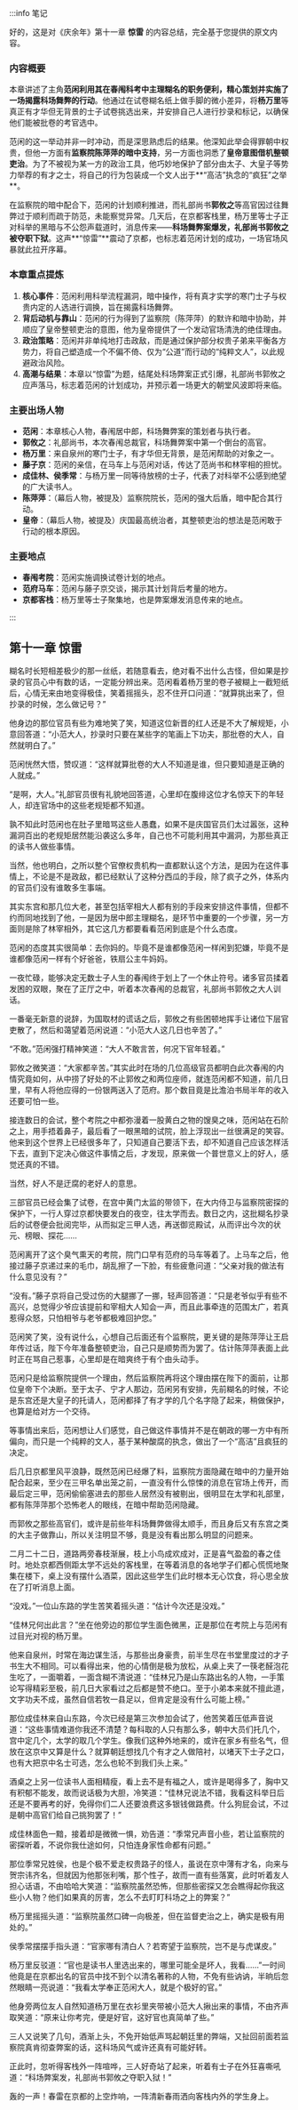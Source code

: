 :::info 笔记

好的，这是对《庆余年》第十一章 **惊雷** 的内容总结，完全基于您提供的原文内容。

### 内容概要

本章讲述了主角**范闲利用其在春闱科考中主理糊名的职务便利，精心策划并实施了一场揭露科场舞弊的行动**。他通过在试卷糊名纸上做手脚的微小差异，将**杨万里**等真正有才华但无背景的士子试卷挑选出来，并安排自己人进行抄录和标记，以确保他们能被批卷的考官选中。

范闲的这一举动并非一时冲动，而是深思熟虑后的结果。他深知此举会得罪朝中权贵，但他一方面有**监察院陈萍萍的暗中支持**，另一方面也洞悉了**皇帝意图借机整顿吏治**。为了不被视为某一方的政治工具，他巧妙地保护了部分由太子、大皇子等势力举荐的有才之士，将自己的行为包装成一个文人出于**“高洁”执念的“疯狂”之举**。

在监察院的暗中配合下，范闲的计划顺利推进，而礼部尚书**郭攸之**等高官因过往舞弊过于顺利而疏于防范，未能察觉异常。几天后，在京都客栈里，杨万里等士子正对科举的黑暗与不公怨声载道时，消息传来——**科场舞弊案爆发，礼部尚书郭攸之被夺职下狱**。这声**“惊雷”**震动了京都，也标志着范闲计划的成功，一场官场风暴就此拉开序幕。

### 本章重点提炼

1.  **核心事件**：范闲利用科举流程漏洞，暗中操作，将有真才实学的寒门士子与权贵内定的人选进行调换，旨在揭露科场舞弊。
2.  **背后动机与靠山**：范闲的行为得到了监察院（陈萍萍）的默许和暗中协助，并顺应了皇帝整顿吏治的意图，他为皇帝提供了一个发动官场清洗的绝佳理由。
3.  **政治策略**：范闲并非单纯地打击政敌，而是通过保护部分权贵子弟来平衡各方势力，将自己塑造成一个不偏不倚、仅为“公道”而行动的“纯粹文人”，以此规避政治风险。
4.  **高潮与结果**：本章以“惊雷”为题，结尾处科场弊案正式引爆，礼部尚书郭攸之应声落马，标志着范闲的计划成功，并预示着一场更大的朝堂风波即将来临。

### 主要出场人物

*   **范闲**：本章核心人物，春闱居中郎，科场舞弊案的策划者与执行者。
*   **郭攸之**：礼部尚书，本次春闱总裁官，科场舞弊案中第一个倒台的高官。
*   **杨万里**：来自泉州的寒门士子，有才华但无背景，是范闲帮助的对象之一。
*   **藤子京**：范闲的亲信，在马车上与范闲对话，传达了范尚书和林宰相的担忧。
*   **成佳林、侯季常**：与杨万里一同等待放榜的士子，代表了对科举不公感到绝望的广大读书人。
*   **陈萍萍**：（幕后人物，被提及）监察院院长，范闲的强大后盾，暗中配合其行动。
*   **皇帝**：（幕后人物，被提及）庆国最高统治者，其整顿吏治的想法是范闲敢于行动的根本原因。

### 主要地点

*   **春闱考院**：范闲实施调换试卷计划的地点。
*   **范府马车**：范闲与藤子京交谈，揭示其计划背后考量的地方。
*   **京都客栈**：杨万里等士子聚集地，也是弊案爆发消息传来的地点。

:::

## 第十一章 **惊雷**

糊名时长短相差极少的那一丝纸，若随意看去，绝对看不出什么古怪，但如果是抄录的官员心中有数的话，一定能分辨出来。范闲看着杨万里的卷子被糊上一截短纸后，心情无来由地变得极佳，笑着摇摇头，忍不住开口问道：“就算挑出来了，但抄录的时候，怎么做记号？”

他身边的那位官员有些为难地笑了笑，知道这位新晋的红人还是不大了解规矩，小意回答道：“小范大人，抄录时只要在某些字的笔画上下功夫，那批卷的大人，自然就明白了。”

范闲恍然大悟，赞叹道：“这样就算批卷的大人不知道是谁，但只要知道是正确的人就成。”

“是啊，大人。”礼部官员很有礼貌地回答道，心里却在腹绯这位才名惊天下的年轻人，却连官场中的这些老规矩都不知道。

孰不知此时范闲也在肚子里暗骂这些人愚蠢，如果不是庆国官员们太过嚣张，这种漏洞百出的老规矩居然能沿袭这么多年，自己也不可能利用其中漏洞，为那些真正的读书人做些事情。

当然，他也明白，之所以整个官僚权贵机构一直都默认这个方法，是因为在这件事情上，不论是不是政敌，都已经默认了这种分西瓜的手段，除了疯子之外，体系内的官员们没有谁敢多生事端。

其实东宫和那几位大老，甚至包括宰相大人都有别的手段来安排这件事情，但都不约而同地找到了他，一是因为居中郎主理糊名，是环节中重要的一个步骤，另一方面则是除了林宰相外，其它这几方都要看看范闲到底是个什么态度。

范闲的态度其实很简单：去你妈的。毕竟不是谁都像范闲一样闲到犯嫌，毕竟不是谁都像范闲一样有个好爸爸，铁扇公主牛妈妈。

一夜忙碌，能够决定无数士子人生的春闱终于划上了一个休止符号。诸多官员揉着发困的双眼，聚在了正厅之中，听着本次春闱的总裁官，礼部尚书郭攸之大人训话。

一番毫无新意的说辞，为国取材的谎话之后，郭攸之有些困顿地挥手让诸位下层官吏散了，然后和蔼望着范闲说道：“小范大人这几日也辛苦了。”

“不敢。”范闲强打精神笑道：“大人不敢言苦，何况下官年轻着。”

郭攸之微笑道：“大家都辛苦。”其实此时在场的几位高级官员都明白此次春闱的内情究竟如何，从中捞了好处的不止郭攸之和两位座师，就连范闲都不知道，前几日里，早有人将他应得的一份银两送入了范府。那个数目竟是比澹泊书局半年的收入还要可怕一些。

接连数日的会试，整个考院之中都弥漫着一股黄白之物的馊臭之味，范闲站在石阶之上，用手捂着鼻子，最后看了一眼黑暗的试院，脸上浮现出一丝很满足的笑容。他来到这个世界上已经很多年了，只知道自己要活下去，却不知道自己应该怎样活下去，直到下定决心做这件事情之后，才发现，原来做一个普世意义上的好人，感觉还真的不错。

当然，好人不是迂腐的老好人的意思。

三部官员已经会集了试卷，在宫中黄门太监的带领下，在大内侍卫与监察院密探的保护下，一行人穿过京都快要发白的夜空，往太学而去。数日之内，这批糊名抄录后的试卷便会批阅完毕，从而拟定三甲人选，再送御览殿试，从而评出今次的状元、榜眼、探花……

范闲离开了这个臭气熏天的考院，院门口早有范府的马车等着了。上马车之后，他接过藤子京递过来的毛巾，胡乱擦了一下脸，有些疲惫问道：“父亲对我的做法有什么意见没有？”

“没有。”藤子京将自己受过伤的大腿挪了一挪，轻声回答道：“只是老爷似乎有些不高兴，总觉得少爷应该提前和宰相大人知会一声，而且此事牵连的范围太广，若真惹得众怒，只怕相爷与老爷都极难回护您。”

范闲笑了笑，没有说什么，心想自己后面还有个监察院，更关键的是陈萍萍让王启年传过话，陛下今年准备整顿吏治，自己只是顺势而为罢了。估计陈萍萍表面上此时正在骂自己惹事，心里却是在暗爽终于有个由头动手。

范闲只是给监察院提供一个理由，然后监察院再将这个理由摆在陛下的面前，让那位皇帝下个决断。至于太子、宁才人那边，范闲另有安排，先前糊名的时候，不论是东宫还是大皇子的托请人，范闲都择了有才学的几个名字隐了起来，稍做保护，也算是给对方一个交待。

等事情出来后，范闲想让人们感觉，自己做这件事情并不是在朝政的哪一方中有所偏向，而只是一个纯粹的文人，基于某种酸腐的执念，做出了一个“高洁”且疯狂的决定。

后几日京都里风平浪静，既然范闲已经爆了料，监察院方面隐藏在暗中的力量开始配合起来，至少在三甲名单出笼之前，一直没有什么惊悚的消息在官场上传开，而最后定三甲，范闲偷偷塞进去的那些人居然没有被剔出，很明显在太学和礼部里，都有陈萍萍那个恐怖老人的眼线，在暗中帮助范闲隐藏。

而郭攸之那些高官们，或许是前些年科场舞弊做得太顺手，而且身后又有东宫之类的大主子做靠山，所以关注明显不够，竟是没有看出那么明显的问题来。

二月二十二日，道路两旁春枝渐展，枝上小鸟成欢成对，正是喜气盈盈的春之佳时。地处京都西侧距太学不远处的客栈里，在等着消息的各地学子们都心慌慌地聚集在楼下，桌上没有摆什么酒菜，因此这些学生们此时根本无心饮食，将心思全放在了打听消息上面。

“没戏。”一位山东路的学生苦笑着摇头道：“估计今次还是没戏。”

“佳林兄何出此言？”坐在他旁边的那位学生面色微黑，正是那位在考院上与范闲有过目光对视的杨万里。

他来自泉州，时常在海边谋生活，与那些出身豪贵，前半生尽在书堂里度过的才子书生大不相同。可以看得出来，他的心情倒是极为放松，从桌上夹了一筷老醛泡花生吃了，一面嚼着，一面含糊不清说道：“佳林兄乃是山东路出名的人物，一手策论写得精彩至极，前几日大家看过之后都是赞不绝口。至于小弟本来就不擅此道，文字功夫不成，虽然自信若牧一县足以，但肯定是没有什么可能上榜。”

那位成佳林来自山东路，今次已经是第三次参加会试了，他苦笑着压低声音说道：“这些事情难道你我还不清楚？每科取的人只有那么多，朝中大员们托几个，宫中定几个，太学的取几个学生。像我们这种外地来的，或许在家乡有些名气，但放在这京中又算是什么？就算朝廷想找几个有才之人做陪衬，以堵天下士子之口，也有大把京中名士可选，怎么也轮不到我们头上来。”

酒桌之上另一位读书人面相精瘦，看上去不是有福之人，或许是喝得多了，胸中又有积郁不能发，故而说话极为大胆，冷笑道：“佳林兄说法不错，我看这科举日后还是不要再考的好，免得你们二人还要浪费这多银钱做路费。什么狗屁会试，不过是朝中高官们给自己挑狗罢了！”

成佳林面色一黯，接着却是微微一惧，劝告道：“季常兄声音小些，若让监察院的密探听着，不说你我仕途如何，只怕连身家性命都有问题。”

那位季常兄姓侯，也是个极不爱走权贵路子的怪人，虽说在京中薄有才名，向来与贺宗讳齐名，但就因为他那张利嘴，那个性子，故而一直有些落寞，此时听着友人担心话语，不由哈哈大笑道：“监察院虽然恐怖，但那些密探又怎会瞧得起你我这些小人物？他们如果真的厉害，怎么不去盯盯科场之上的弊案？”

杨万里摇摇头道：“监察院虽然口碑一向极差，但在监督吏治之上，确实是极有用处的。”

侯季常摆摆手指头道：“官家哪有清白人？若寄望于监察院，岂不是与虎谋皮。”

杨万里反驳道：“官也是读书人里选出来的，哪里可能全是坏人，我看……”一时间他竟是在京都出名的官员中找不到个以清名著称的人物，不免有些讷讷，半晌后忽然眼睛一亮说道：“我看太学奉正范闲大人，就是个极好的官。”

他身旁两位友人自然知道杨万里在衣衫里夹带被小范大人揪出来的事情，不由齐声取笑道：“原来让你考完，便是好官，这好官也真简单了些。”

三人又说笑了几句，酒渐上头，不免开始低声骂起朝廷里的弊端，又扯回前面若监察院真肯彻查弊案的话，这科场风气或许还真有可能好转。

正此时，忽听得客栈外一阵喧哗，三人好奇站了起来，听着有士子在外狂喜嘶吼道：“科场弊案发，礼部尚书郭攸之夺职入狱！”

轰的一声！春雷在京都的上空炸响，一阵清新春雨洒向客栈内外的学生身上。

